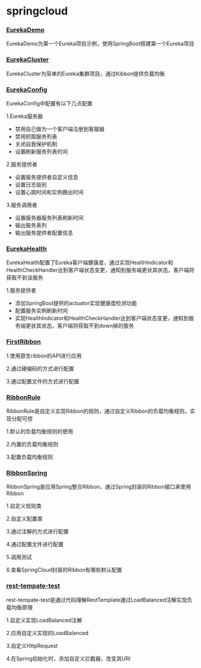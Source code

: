 # springcloud

### [EurekaDemo](/EurekaDemo)

EurekaDemo为第一个Eureka项目示例，使用SpringBoot搭建第一个Eureka项目

### [EurekaCluster](/EurekaCluster)

EurekaCluster为简单的Eureka集群项目，通过Kibbon提供负载均衡

### [EurekaConfig](/EurekaConfig)

EurekaConfig中配置有以下几点配置

1.Eureka服务器
+ 禁用自己做为一个客户端注册到客服器
+ 禁用抓取服务列表
+ 关闭自我保护机制
+ 设置刷新服务列表时间

2.服务提供者
+ 设置服务提供者自定义信息
+ 设置日志级别
+ 设置心跳时间和实例踢出时间

3.服务调用者
+ 设置服务器服务列表刷新时间
+ 输出服务表列
+ 输出服务提供者配置信息

### [EurekaHealth](/EurekaHealth)

EurekaHealth配置了Eureka客户端健康度，通过实现HealthIndicator和HealthCheckHandler达到客户端状态变更，通知到服务端更状其状态，客户端将获取不到该服务

1.服务提供者
+ 添加SpringBoot提供的actuator实现健康度检测功能
+ 配置服务实例刷新时间
+ 实现HealthIndicator和HealthCheckHandler达到客户端状态变更，通知到服务端更状其状态，客户端将获取不到down掉的服务

### [FirstRibbon](/FirstRibbon)
1.使用原生ribbon的API进行应用

2.通过硬编码的方式进行配置

3.通过配置文件的方式进行配置

### [RibbonRule](/RibbonRule)

RibbonRule是自定义实现Ribbon的规则，通过自定义Ribbon的负载均衡规则，实现分配可控

1.默认的负载均衡规则的使用

2.内置的负载均衡规则

3.配置负载均衡规则

### [RibbonSpring](/RibbonSpring)

RibbonSpring是应用Spring整合Ribbon，通过Spring封装的Ribbon接口来使用Ribbon

1.自定义规则类

2.自定义配置类

3.通过注解的方式进行配置

4.通过配置文件进行配置

5.调用测试

6.查看SpringCloud封装的Ribbon有哪些默认配置

### [rest-tempate-test](/rest-tempate-test)

rest-tempate-test是通过代码理解RestTemplate通过LoadBalanced注解实现负载均衡原理

1.自定义实现LoadBalanced注解

2.应用自定义实现的LoadBalanced

3.自定义HttpRequest

4.在Spring初始化时，添加自定义拦截器，改变其URI
